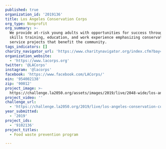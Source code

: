 ```yaml
---
published: true
organization_id: '2019136'
title: Los Angeles Conservation Corps
org_type: Nonprofit
org_summary: >-
  We provide at-risk young adults with opportunities for success through job
  skills training, education, and work experience emphasizing conservation and
  service projects that benefit the community.
tags_indicators: []
charity_navigator_url: 'https://www.charitynavigator.org/index.cfm?bay=search.profile&ein=954002138'
organization_website:
  - 'https://www.lacorps.org'
twitter: '@LACorps'
instagram: '@lacorps'
facebook: 'https://www.facebook.com/LACorps/'
ein: '954002138'
zip: '90012'
project_image: >-
  https://challenge.la2050.org/assets/images/2019/live/2048-wide/los-angeles-conservation-corps.jpg
project_video: ''
challenge_url:
  - 'https://challenge.la2050.org/2019/live/los-angeles-conservation-corps/'
year_submitted:
  - '2019'
project_ids:
  - '9102136'
project_titles:
  - Food waste prevention program

---
```


